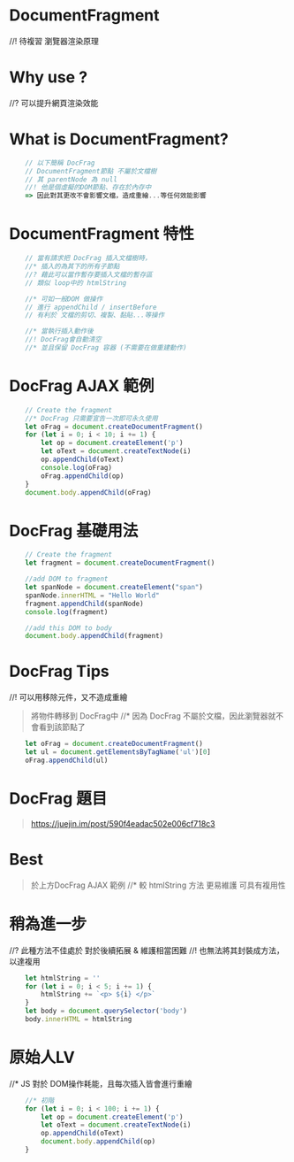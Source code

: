 # DocumentFragment

//! 待複習 瀏覽器渲染原理

# Why use ? 
//? 可以提升網頁渲染效能

# What is DocumentFragment?
```js
    // 以下簡稱 DocFrag
    // DocumentFragment節點 不屬於文檔樹
    // 其 parentNode 為 null
    //! 他是個虛擬的DOM節點、存在於內存中
    => 因此對其更改不會影響文檔，造成重繪...等任何效能影響
```
# DocumentFragment 特性
```js
    // 當有請求把 DocFrag 插入文檔樹時，
    //* 插入的為其下的所有子節點
    //? 藉此可以當作暫存要插入文檔的暫存區
    // 類似 loop中的 htmlString

    //* 可如一般DOM 做操作
    // 進行 appendChild / insertBefore
    // 有利於 文檔的剪切、複製、黏貼...等操作

    //* 當執行插入動作後  
    //! DocFrag會自動清空
    //* 並且保留 DocFrag 容器 (不需要在做重建動作)
```

# DocFrag AJAX 範例
```js
    // Create the fragment 
    //* DocFrag 只需要宣告一次即可永久使用
    let oFrag = document.createDocumentFragment()
    for (let i = 0; i < 10; i += 1) {
        let op = document.createElement('p')
        let oText = document.createTextNode(i)
        op.appendChild(oText)
        console.log(oFrag)
        oFrag.appendChild(op)
    }
    document.body.appendChild(oFrag)
```

# DocFrag 基礎用法
```js
    // Create the fragment
    let fragment = document.createDocumentFragment()

    //add DOM to fragment 
    let spanNode = document.createElement("span")
    spanNode.innerHTML = "Hello World"
    fragment.appendChild(spanNode)
    console.log(fragment)

    //add this DOM to body
    document.body.appendChild(fragment)
```

# DocFrag Tips
//! 可以用移除元件，又不造成重繪
> 將物件轉移到 DocFrag中
//* 因為 DocFrag 不屬於文檔，因此瀏覽器就不會看到該節點了
```js
    let oFrag = document.createDocumentFragment()
    let ul = document.getElementsByTagName('ul')[0]
    oFrag.appendChild(ul)
```

# DocFrag 題目
> https://juejin.im/post/590f4eadac502e006cf718c3
<!-- <body><p>1</p><p>2</p>...</body> 插入body -->

# Best
> 於上方DocFrag AJAX 範例
//* 較 htmlString 方法 更易維護 可具有複用性

# 稍為進一步
//? 此種方法不佳處於 對於後續拓展 & 維護相當困難
//! 也無法將其封裝成方法，以達複用
```js
    let htmlString = ''
    for (let i = 0; i < 5; i += 1) {
        htmlString += `<p> ${i} </p>`
    }
    let body = document.querySelector('body')
    body.innerHTML = htmlString
```

# 原始人LV
//* JS 對於 DOM操作耗能，且每次插入皆會進行重繪
```js
    //* 初階
    for (let i = 0; i < 100; i += 1) {
        let op = document.createElement('p')
        let oText = document.createTextNode(i)
        op.appendChild(oText)
        document.body.appendChild(op)
    }
```